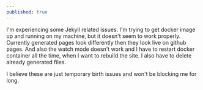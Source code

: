```yaml
---
published: true
---
```

I'm experiencing some Jekyll related issues. I'm trying to get docker image up and running on my machine, but it doesn't seem to work properly. Currently generated pages look differently then they look live on github pages. And also the watch mode doesn't work and I have to restart docker container all the time, when I want to rebuild the site. I also have to delete already generated files.

I believe these are just temporary birth issues and won't be blocking me for long.
